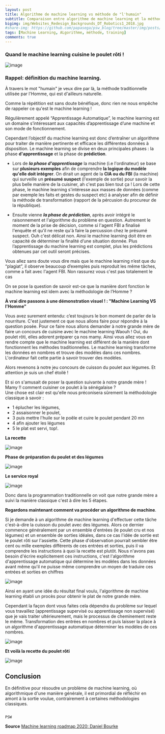 ```yaml
---
layout: post
title: Algorithme de machine learning vs méthode de "l'humain"
subtitle: Comparaison entre algorithme de machine learning et la méthode de l'Homme.
bigimg: img/Websites_Redesign_Backgrounds_DT_Robotics1_2018.jpg
#share-img: https://github.com/papasega/psw_blog/tree/master/img/posts/ARS.png
tags: [Machine Learning, ALgorithme, méthode, training]
comments: true
---
```


### Quand le machine learning cuisine le poulet rôti !

![image](https://drive.google.com/uc?export=view&id=1GMZW6oIEr6NBYt0WiM1bnxmIZuOeLSmB)

### Rappel: définition du machine learning. 
À travers le mot "humain" je veux dire par là, la méthode traditionnelle utilisée par l'Homme, qui est d'ailleurs naturelle.

Comme la répétition est sans doute bénéfique, donc rien ne nous empêche de rappeler ce qu'est le machine learning ! 


 Régulièrement appelé “Apprentissage Automatique”, 
 le machine learning est un domaine s’intéressant aux capacités d’apprentissage d’une machine et son mode de fonctionnement. 
 
 Cependant l’objectif du machine learning est donc d’entraîner un algorithme pour traiter de manière pertinente et efficace les différentes données à disposition. 
 Le machine learning se divise en deux principales phases : la phase **d'apprentissage** et la phase de **prédiction**. 
 
 - Lors de ***la phase d'apprentissage*** la machine (i.e l'ordinateur) se base sur **plusieurs exemples** afin de comprendre **la logique du modèle qu'elle doit intégrer**. On dirait un agent de la **CIA ou du FBI** (la machine) qui surveille un **présumé suspect** (l'exemple de sortie) pour savoir la plus belle manière de la cuisiner, ah c'est pas bien tout ça ! Lors de cette phase, le machine learning s'intéresse aux masses de données (comme par exemple les faits et gestes du suspect etc) à analyser afin de définir la méthode de transformation (rapport de la pércusion du procureur de la république).
 
 - Ensuite vienne ***la phase de prédiction***, après avoir intégré le raisonnement et l'algorithme du problème en question. 
 Autrement le moment de la prise de décision, comme si l'agent FBI a finalisé l'enquête et qu'il ne reste qu'à faire la percussion chez le présumé suspect. 
 Ouh c'est délicat non. Ainsi le machine learning doit être en capacité de déterminer la finalité d’une situation donnée. 
 Plus l’apprentissage du machine learning est complet, plus les prédictions obtenues par cet outil seront précises.
 
 
 Vous allez sans doute vous dire mais que le machine learning n’est que du “plagiat”, 
 il observe beaucoup d’exemples puis reproduit les même tâches, comme a fait avec l'agent FBI. 
 Non rassurez vous c'est pas totalement le cas

On se pose la question de savoir est-ce que la manière dont fonction le machine learning est idem avec la méthodologie de l’Homme ? 

**À vrai dire passons à une démonstration visuel ! : "Machine Learning VS l'Homme"** 

Vous avez surement entendu: c’est toujours le bon moment de parler de la nourriture. 
C'est justement ce que nous allons faire pour répondre à la question posée. Pour ce faire nous allons demander à notre grande mère de faire un concours de cuisine avec le machine learning Waouh ! 
Oui, du poulet rôti, elles adorent préparer ça nos mamy. 
Ainsi vous allez vous en rendre compte que le machine learning est différent de la manière dont fonctionnent les méthodes traditionnelles. 
Le machine learning transforme les données en nombres et trouve des modèles dans ces nombres.
L'ordinateur fait cette partie à savoir trouver des modèles.

Alors revenons à notre jeu concours de cuisson du poulet aux légumes. Et attention je suis un chef étoilé !


Et si on s'amusait de poser la question suivante à notre grande mère !  
Mamy !! comment cuisiner ce poulet à la sénégalaise ?  
Une chose est clair est qu'elle nous préconisera sûrement la méthodologie classique à savoir : 

  - 1 éplucher les légumes,  
  - 2 assaisonner le poulet,  
  - 3 puis mettre l'huile sur le poêle et cuire le poulet pendant 20 mn
  - 4 afin ajouter les légumes 
  - 5 le plat est servi, top!.  

**La recette**

![image](https://drive.google.com/uc?export=view&id=1nkKroLd2oPZR93BKJP-dnXCDu5CCEwbM)

**Phase de préparation du poulet et des légumes** 

![image](https://drive.google.com/uc?export=view&id=1SM_cmiVtMlEuAMhhJ_Mrh8NFaW12VbE8)

**Le service royal**

![image](https://drive.google.com/uc?export=view&id=13kX6r8qBfSZtm8cFxw9hwaQmoH0MP-IQ)

Donc dans la programmation traditionnelle on voit que notre grande mère a suivi  la manière classique c'est à dire les 5 étapes.  

**Regardons maintenant comment va procéder un algorithme de machine**.

Si je demande à un algorithme de machine learning d'effectuer cette tâche c'est-à-dire la cuisson du poulet avec des légumes. 
Alors ce dernier commence généralement par un ensemble d'entrées (le poulet cru et nos légumes) et un ensemble de sorties idéales, dans ce cas l'idée de sortie est le poulet rôti sur l'assiette.
Cette phase d'observation pourrait sembler être cent ou mille exemples différents de ces entrées et sorties, puis il va comprendre les instructions à quoi la recette est plutôt. 
Nous n'avons pas besoin d'écrire explicitement ces instructions, c'est l'algorithme d'apprentissage automatique qui détermine les modèles dans les données avant même qu'il ne puisse même comprendre un moyen de traduire ces entrées et sorties en chiffres


![image](https://drive.google.com/uc?export=view&id=1AusB7x5i-a5YFPCduvZwmayaN0sHZumw)

Ainsi en ayant  une idée  du résultat final voulu, l'algorithme de machine learning établi un procès  pour obtenir le plat de notre grande mère. 

Cependant la façon dont vous faites cela dépendra du problème sur lequel vous travaillez (apprentissage supervisé ou apprentissage non supervisé) que je vais traiter ultérieurement, mais le processus de cheminement reste le même.
Transformation des entrées en nombres et puis laisser la place à un algorithme d'apprentissage automatique déterminer les modèles de ces nombres.

![image](https://drive.google.com/uc?export=view&id=1RWgCDHHNT8k6fSJMsLwqoWju_mkkT--d)

**Et voilà la recette du poulet rôti**

![image](https://drive.google.com/uc?export=view&id=1m8ieM54izQuQykLKPva9AoDtVSrMnzHY)

## Conclusion

En définitive pour résoudre un problème de machine learning, où algorithmique d'une manière générale, 
il est primordial de réfléchir en amont à la sortie voulue, contrairement à certaines méthodologies classiques.

                                                                                 PSW 

**Source**
 [Machine learning roadmap 2020: Daniel Bourke](https://www.mrdbourke.com/2020-machine-learning-roadmap/)
